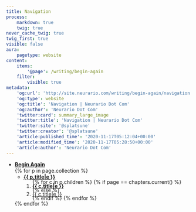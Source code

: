 ```yaml
---
title: Navigation
process:
    markdown: true
    twig: true
never_cache_twig: true
twig_first: true
visible: false
aura:
    pagetype: website
content:
    items:
        '@page': /writing/begin-again
    filter:
        visible: true
metadata:
    'og:url': 'http://site.neurario.com/writing/begin-again/navigation'
    'og:type': website
    'og:title': 'Navigation | Neurario Dot Com'
    'og:author': 'Neurario Dot Com'
    'twitter:card': summary_large_image
    'twitter:title': 'Navigation | Neurario Dot Com'
    'twitter:site': '@splatsune'
    'twitter:creator': '@splatsune'
    'article:published_time': '2020-11-17T05:12:04+00:00'
    'article:modified_time': '2020-11-17T05:28:50+00:00'
    'article:author': 'Neurario Dot Com'
---
```


<ul>
    <li><strong><a href="/writing/begin-again">Begin Again</a></strong></li>
{% for p in page.collection %}
    <li style="list-style-type:none">
        <ul>
            <li><strong><a href="{{ p.url|e }}">{{ p.title|e }}</a></strong></li>
            <li style="list-style-type:none">
                <ol style="line-height:80%">
	    {% for c in p.children %}
            {% if page == chapters.current() %}
                    <li><strong><a href="{{ c.url|e }}">{{ c.title|e }}</a></strong></li>
	        {% else %}
                    <li><a href="{{ c.url|e }}">{{ c.title|e }}</a></li>
            {% endif %}
        {% endfor %}
                </ol>
        </ul>
    </li>
{% endfor %}
</ul>
